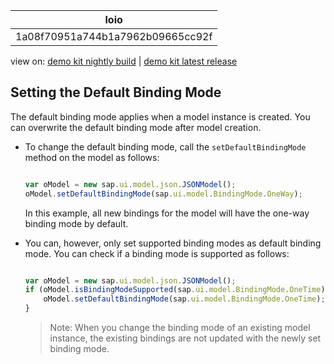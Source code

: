 <!-- loio1a08f70951a744b1a7962b09665cc92f -->

| loio |
| -----|
| 1a08f70951a744b1a7962b09665cc92f |

<div id="loio">

view on: [demo kit nightly build](https://openui5nightly.hana.ondemand.com/#/topic/1a08f70951a744b1a7962b09665cc92f) | [demo kit latest release](https://openui5.hana.ondemand.com/#/topic/1a08f70951a744b1a7962b09665cc92f)</div>

## Setting the Default Binding Mode

The default binding mode applies when a model instance is created. You can overwrite the default binding mode after model creation.

-   To change the default binding mode, call the `setDefaultBindingMode` method on the model as follows:

    ``` js
    
    var oModel = new sap.ui.model.json.JSONModel();
    oModel.setDefaultBindingMode(sap.ui.model.BindingMode.OneWay);
    ```

    In this example, all new bindings for the model will have the one-way binding mode by default.

-   You can, however, only set supported binding modes as default binding mode. You can check if a binding mode is supported as follows:

    ``` js
    
    var oModel = new sap.ui.model.json.JSONModel();
    if (oModel.isBindingModeSupported(sap.ui.model.BindingMode.OneTime)) { // true
        oModel.setDefaultBindingMode(sap.ui.model.BindingMode.OneTime); 
    }
    ```

    > Note:
    > When you change the binding mode of an existing model instance, the existing bindings are not updated with the newly set binding mode.
    > 
    > 


